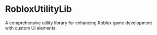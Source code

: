 # RobloxUtilityLib
A comprehensive utility library for enhancing Roblox game development with custom UI elements.
